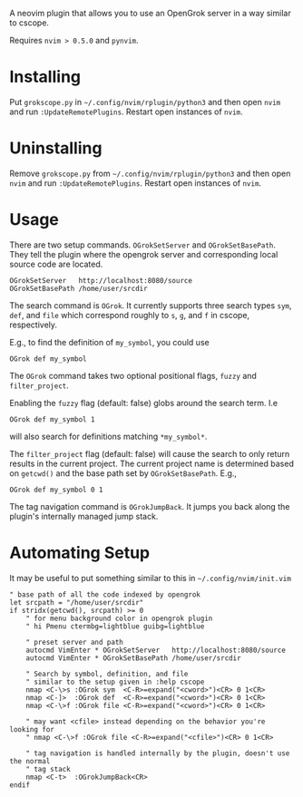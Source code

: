 A neovim plugin that allows you to use an OpenGrok server in a way similar to
cscope.

Requires `nvim > 0.5.0` and `pynvim`.

# Installing

Put `grokscope.py` in `~/.config/nvim/rplugin/python3` and then open `nvim` and
run `:UpdateRemotePlugins`. Restart open instances of `nvim`.



# Uninstalling

Remove `grokscope.py` from `~/.config/nvim/rplugin/python3` and then open `nvim` and
run `:UpdateRemotePlugins`. Restart open instances of `nvim`.

# Usage

There are two setup commands. `OGrokSetServer` and `OGrokSetBasePath`. They tell
the plugin where the opengrok server and corresponding local source code are
located.

```vim
OGrokSetServer   http://localhost:8080/source
OGrokSetBasePath /home/user/srcdir
```

The search command is `OGrok`. It currently supports three search types `sym`,
`def`, and `file` which correspond roughly to `s`, `g`, and `f` in cscope,
respectively.

E.g., to find the definition of `my_symbol`, you could use
```vim
OGrok def my_symbol
```

The `OGrok` command takes two optional positional flags, `fuzzy` and
`filter_project`.

Enabling the `fuzzy` flag (default: false) globs around the search term. I.e
```vim
OGrok def my_symbol 1
```
will also search for definitions matching `*my_symbol*`.

The `filter_project` flag (default: false) will cause the search to only return
results in the current project. The current project name is determined based on
`getcwd()` and the base path set by `OGrokSetBasePath`. E.g.,
```vim
OGrok def my_symbol 0 1
```

The tag navigation command is `OGrokJumpBack`. It jumps you back along the
plugin's internally managed jump stack.

# Automating Setup

It may be useful to put something similar to this in `~/.config/nvim/init.vim`

```vim
" base path of all the code indexed by opengrok
let srcpath = "/home/user/srcdir"
if stridx(getcwd(), srcpath) >= 0
    " for menu background color in opengrok plugin
    " hi Pmenu ctermbg=lightblue guibg=lightblue

    " preset server and path
    autocmd VimEnter * OGrokSetServer   http://localhost:8080/source
    autocmd VimEnter * OGrokSetBasePath /home/user/srcdir

    " Search by symbol, definition, and file
    " similar to the setup given in :help cscope
    nmap <C-\>s :OGrok sym  <C-R>=expand("<cword>")<CR> 0 1<CR>
    nmap <C-]>  :OGrok def  <C-R>=expand("<cword>")<CR> 0 1<CR>
    nmap <C-\>f :OGrok file <C-R>=expand("<cword>")<CR> 0 1<CR>

    " may want <cfile> instead depending on the behavior you're looking for
    " nmap <C-\>f :OGrok file <C-R>=expand("<cfile>")<CR> 0 1<CR>

    " tag navigation is handled internally by the plugin, doesn't use the normal
    " tag stack
    nmap <C-t>  :OGrokJumpBack<CR>
endif
```
